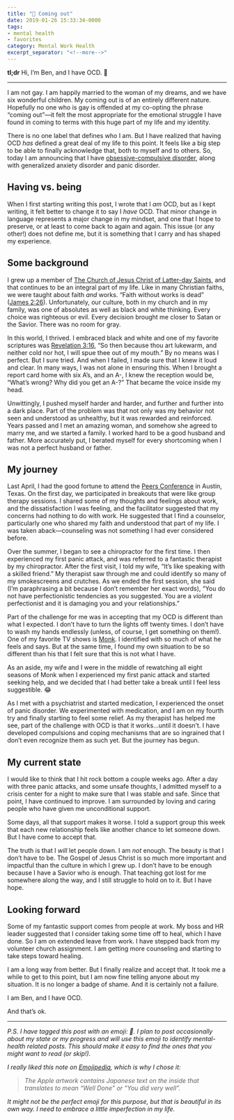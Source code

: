 ```yaml
---
title: "💮 Coming out"
date: 2019-01-26 15:33:34-0000
tags:
- mental health
- favorites
category: Mental Work Health
excerpt_separator: "<!--more-->"
---
```


**tl;dr** Hi, I’m Ben, and I have OCD. 👋

<!--more-->
***

I am not gay. I am happily married to the woman of my dreams, and we have six wonderful children. My coming out is of an entirely different nature. Hopefully no one who is gay is offended at my co-opting the phrase “coming out”—it felt the most appropriate for the emotional struggle I have found in coming to terms with this huge part of my life and my identity.

There is no one label that defines who I am. But I have realized that having OCD *has* defined a great deal of my life to this point. It feels like a big step to be able to finally acknowledge that, both to myself and to others. So, today I am announcing that I have [obsessive-compulsive disorder](https://www.ocduk.org/ocd/types/), along with generalized anxiety disorder and panic disorder.

## Having vs. being
When I first starting writing this post, I wrote that I *am* OCD, but as I kept writing, it felt better to change it to say I *have* OCD. That minor change in language represents a major change in my mindset, and one that I hope to preserve, or at least to come back to again and again. This issue (or any other!) does not define me, but it is something that I carry and has shaped my experience.

## Some background
I grew up a member of [The Church of Jesus Christ of Latter-day Saints](https://www.lds.org), and that continues to be an integral part of my life. Like in many Christian faiths, we were taught about faith *and* works. “Faith without works is dead” ([James 2:26](https://www.lds.org/study/scriptures/nt/james/2?id=p26#p26)). Unfortunately, our culture, both in my church and in my family, was one of absolutes as well as black and white thinking. Every choice was righteous or evil. Every decision brought me closer to Satan or the Savior. There was no room for gray.

In this world, I thrived. I embraced black and white and one of my favorite scriptures was [Revelation 3:16](https://www.lds.org/study/scriptures/nt/rev/3?id=p16#p16),  “So then because thou art lukewarm, and neither cold nor hot, I will spue thee out of my mouth.” By no means was I perfect. But I sure tried. And when I failed, I made sure that I knew it loud and clear. In many ways, I was not alone in ensuring this. When I brought a report card home with six A’s, and an A-, I knew the reception would be, “What’s wrong? Why did you get an A-?” That became the voice inside my head.

Unwittingly, I pushed myself harder and harder, and further and further into a dark place. Part of the problem was that not only was my behavior not seen and understood as unhealthy, but it was rewarded and reinforced. Years passed and I met an amazing woman, and somehow she agreed to marry me, and we started a family. I worked hard to be a good husband and father. More accurately put, I berated myself for every shortcoming when I was not a perfect husband or father.

## My journey
Last April, I had the good fortune to attend the [Peers Conference](http://peersconf.com/2018/) in Austin, Texas. On the first day, we participated in breakouts that were like group therapy sessions. I shared some of my thoughts and feelings about work, and the dissatisfaction I was feeling, and the facilitator suggested that my concerns had nothing to do with work. He suggested that I find a counselor, particularly one who shared my faith and understood that part of my life. I was taken aback—counseling was not something I had ever considered before.

Over the summer, I began to see a chiropractor for the first time. I then experienced my first panic attack, and was referred to a fantastic therapist by my chiropractor. After the first visit, I told my wife, “It’s like speaking with a skilled friend.” My therapist saw through me and could identify so many of my smokescreens and crutches. As we ended the first session, she said (I’m paraphrasing a bit because I don’t remember her exact words), “You do not have perfectionistic tendencies as you suggested. You are a *violent* perfectionist and it is damaging you and your relationships.”

Part of the challenge for me was in accepting that my OCD is different than what I expected. I don’t have to turn the lights off twenty times. I don’t have to wash my hands endlessly (unless, of course, I get something on them!). One of my favorite TV shows is [Monk](https://en.wikipedia.org/wiki/Monk_(TV_series)). I identified with so much of what he feels and says. But at the same time, I found my own situation to be so different than his that I felt sure that this is not what I have.

As an aside, my wife and I were in the middle of rewatching all eight seasons of Monk when I experienced my first panic attack and started seeking help, and we decided that I had better take a break until I feel less suggestible. 😂

As I met with a psychiatrist and started medication, I experienced the onset of panic disorder. We experimented with medication, and I am on my fourth try and finally starting to feel some relief. As my therapist has helped me see, part of the challenge with OCD is that it works…until it doesn’t. I have developed compulsions and coping mechanisms that are so ingrained that I don’t even recognize them as such yet. But the journey has begun.

## My current state
I would like to think that I hit rock bottom a couple weeks ago. After a day with three panic attacks, and some unsafe thoughts, I admitted myself to a crisis center for a night to make sure that I was stable and safe. Since that point, I have continued to improve. I am surrounded by loving and caring people who have given me unconditional support.

Some days, all that support makes it worse. I told a support group this week that each new relationship feels like another chance to let someone down. But I have come to accept that.

The truth is that I *will* let people down. I am *not* enough. The beauty is that I don’t have to be. The Gospel of Jesus Christ is so much more important and impactful than the culture in which I grew up. I don’t have to be enough because I have a Savior who *is* enough. That teaching got lost for me somewhere along the way, and I still struggle to hold on to it. But I have hope.

## Looking forward
Some of my fantastic support comes from people at work. My boss and HR leader suggested that I consider taking some time off to heal, which I have done. So I am on extended leave from work. I have stepped back from my volunteer church assignment. I am getting more counseling and starting to take steps toward healing.

I am a long way from better. But I finally realize and accept that. It took me a while to get to this point, but I am now fine telling anyone about my situation. It is no longer a badge of shame. And it is certainly not a failure.

I am Ben, and I have OCD.

And that’s ok.

***

*P.S. I have tagged this post with an emoji: 💮. I plan to post occasionally about my state or my progress and will use this emoji to identify mental-health related posts. This should make it easy to find the ones that you might want to read (or skip!).*

*I really liked this note on [Emojipedia](https://emojipedia.org/white-flower/), which is why I chose it:*

> *The Apple artwork contains Japanese text on the inside that translates to mean “Well Done” or “You did very well”.*

*It might not be the perfect emoji for this purpose, but that is beautiful in its own way. I need to embrace a little imperfection in my life.*

